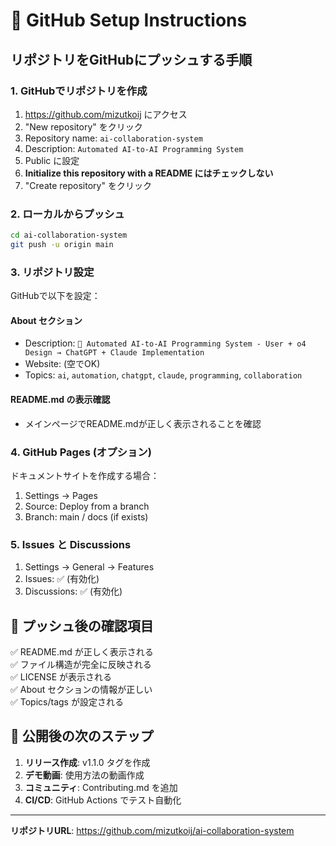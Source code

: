 # 🚀 GitHub Setup Instructions

## リポジトリをGitHubにプッシュする手順

### 1. GitHubでリポジトリを作成
1. https://github.com/mizutkoij にアクセス
2. "New repository" をクリック
3. Repository name: `ai-collaboration-system`
4. Description: `Automated AI-to-AI Programming System`
5. Public に設定
6. **Initialize this repository with a README にはチェックしない**
7. "Create repository" をクリック

### 2. ローカルからプッシュ
```bash
cd ai-collaboration-system
git push -u origin main
```

### 3. リポジトリ設定
GitHubで以下を設定：

#### About セクション
- Description: `🤖 Automated AI-to-AI Programming System - User + o4 Design → ChatGPT + Claude Implementation`
- Website: (空でOK)
- Topics: `ai`, `automation`, `chatgpt`, `claude`, `programming`, `collaboration`

#### README.md の表示確認
- メインページでREADME.mdが正しく表示されることを確認

### 4. GitHub Pages (オプション)
ドキュメントサイトを作成する場合：
1. Settings → Pages
2. Source: Deploy from a branch
3. Branch: main / docs (if exists)

### 5. Issues と Discussions
1. Settings → General → Features
2. Issues: ✅ (有効化)
3. Discussions: ✅ (有効化)

## 🎯 プッシュ後の確認項目

✅ README.md が正しく表示される  
✅ ファイル構造が完全に反映される  
✅ LICENSE が表示される  
✅ About セクションの情報が正しい  
✅ Topics/tags が設定される  

## 📢 公開後の次のステップ

1. **リリース作成**: v1.1.0 タグを作成
2. **デモ動画**: 使用方法の動画作成
3. **コミュニティ**: Contributing.md を追加
4. **CI/CD**: GitHub Actions でテスト自動化

---

**リポジトリURL**: https://github.com/mizutkoij/ai-collaboration-system